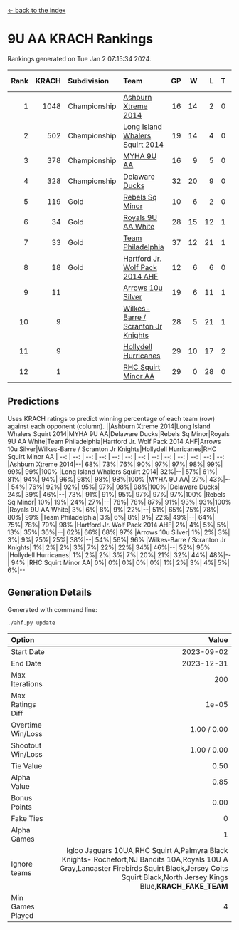 [<- back to the index](readme.md)
# 9U AA KRACH Rankings
Rankings generated on Tue Jan  2 07:15:34 2024.

Rank|KRACH|Subdivision|Team|GP|W|L|T|OTW|OTL|SoS|Exp Wins|Win Diff
---:|---:|:---|:---|---:|---:|---:|---:|---:|---:|---:|---:|---:
1|1048|Championship|[Ashburn Xtreme 2014](https://gamesheetstats.com/seasons/3659/teams/140217/schedule)|16|14|2|0|0|0|177|14.9|0.0
2|502|Championship|[Long Island Whalers Squirt 2014](https://gamesheetstats.com/seasons/3659/teams/140221/schedule)|19|14|4|0|1|0|219|15.9|0.0
3|378|Championship|[MYHA 9U AA](https://gamesheetstats.com/seasons/3659/teams/140222/schedule)|16|9|5|0|2|0|256|11.9|0.0
4|328|Championship|[Delaware Ducks](https://gamesheetstats.com/seasons/3659/teams/140218/schedule)|32|20|9|0|0|3|853|20.8|-0.0
5|119|Gold|[Rebels Sq Minor](https://gamesheetstats.com/seasons/3659/teams/140223/schedule)|10|6|2|0|1|1|165|7.9|0.0
6|34|Gold|[Royals 9U AA White](https://gamesheetstats.com/seasons/3659/teams/140225/schedule)|28|15|12|1|0|0|144|16.4|0.0
7|33|Gold|[Team Philadelphia](https://gamesheetstats.com/seasons/3659/teams/140226/schedule)|37|12|21|1|2|1|564|15.4|0.0
8|18|Gold|[Hartford Jr. Wolf Pack 2014 AHF](https://gamesheetstats.com/seasons/3659/teams/140219/schedule)|12|6|6|0|0|0|125|6.9|0.0
9|11||[Arrows 10u Silver](https://gamesheetstats.com/seasons/3659/teams/140216/schedule)|19|6|11|1|1|0|127|8.4|0.0
10|9||[Wilkes-Barre / Scranton Jr Knights](https://gamesheetstats.com/seasons/3659/teams/140228/schedule)|28|5|21|1|0|1|624|6.4|0.0
11|9||[Hollydell Hurricanes](https://gamesheetstats.com/seasons/3659/teams/140220/schedule)|29|10|17|2|0|0|86|11.9|0.0
12|1||[RHC Squirt Minor AA](https://gamesheetstats.com/seasons/3659/teams/140224/schedule)|29|0|28|0|0|1|96|0.9|0.0

## Predictions
Uses KRACH ratings to predict winning percentage of each team (row) against each opponent (column).
||Ashburn Xtreme 2014|Long Island Whalers Squirt 2014|MYHA 9U AA|Delaware Ducks|Rebels Sq Minor|Royals 9U AA White|Team Philadelphia|Hartford Jr. Wolf Pack 2014 AHF|Arrows 10u Silver|Wilkes-Barre / Scranton Jr Knights|Hollydell Hurricanes|RHC Squirt Minor AA
| --: | --: | --: | --: | --: | --: | --: | --: | --: | --: | --: | --: | --: 
|Ashburn Xtreme 2014|--| 68%| 73%| 76%| 90%| 97%| 97%| 98%| 99%| 99%| 99%|100%
|Long Island Whalers Squirt 2014| 32%|--| 57%| 61%| 81%| 94%| 94%| 96%| 98%| 98%| 98%|100%
|MYHA 9U AA| 27%| 43%|--| 54%| 76%| 92%| 92%| 95%| 97%| 98%| 98%|100%
|Delaware Ducks| 24%| 39%| 46%|--| 73%| 91%| 91%| 95%| 97%| 97%| 97%|100%
|Rebels Sq Minor| 10%| 19%| 24%| 27%|--| 78%| 78%| 87%| 91%| 93%| 93%|100%
|Royals 9U AA White|  3%|  6%|  8%|  9%| 22%|--| 51%| 65%| 75%| 78%| 80%| 99%
|Team Philadelphia|  3%|  6%|  8%|  9%| 22%| 49%|--| 64%| 75%| 78%| 79%| 98%
|Hartford Jr. Wolf Pack 2014 AHF|  2%|  4%|  5%|  5%| 13%| 35%| 36%|--| 62%| 66%| 68%| 97%
|Arrows 10u Silver|  1%|  2%|  3%|  3%|  9%| 25%| 25%| 38%|--| 54%| 56%| 96%
|Wilkes-Barre / Scranton Jr Knights|  1%|  2%|  2%|  3%|  7%| 22%| 22%| 34%| 46%|--| 52%| 95%
|Hollydell Hurricanes|  1%|  2%|  2%|  3%|  7%| 20%| 21%| 32%| 44%| 48%|--| 94%
|RHC Squirt Minor AA|  0%|  0%|  0%|  0%|  0%|  1%|  2%|  3%|  4%|  5%|  6%|--

## Generation Details

Generated with command line:
```
./ahf.py update
```

| Option | Value |
| :----- | ----: |
| Start Date | 2023-09-02 |
| End Date | 2023-12-31 |
| Max Iterations | 200 |
| Max Ratings Diff | 1e-05 |
| Overtime Win/Loss | 1.00 / 0.00 |
| Shootout Win/Loss | 1.00 / 0.00 |
| Tie Value | 0.50 |
| Alpha Value | 0.85 |
| Bonus Points | 0.00 |
| Fake Ties | 0 |
| Alpha Games | 1 |
| Ignore teams | Igloo Jaguars 10UA,RHC Squirt A,Palmyra Black Knights- Rochefort,NJ Bandits 10A,Royals 10U A Gray,Lancaster Firebirds Squirt Black,Jersey Colts Squirt Black,North Jersey Kings Blue,__KRACH_FAKE_TEAM__ |
| Min Games Played | 4 |

